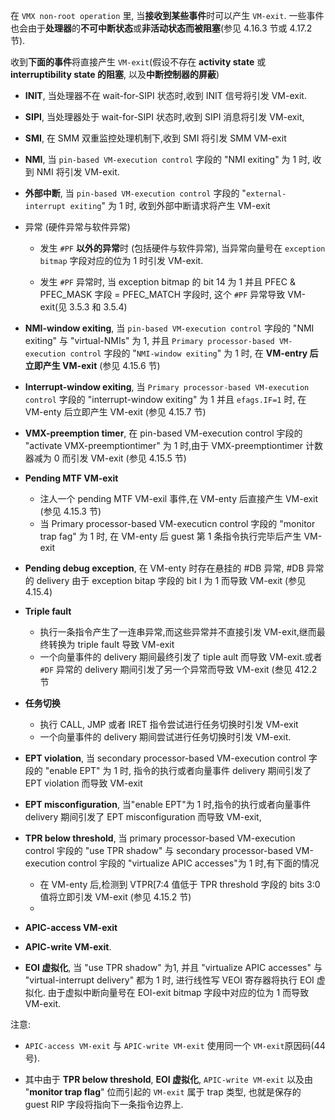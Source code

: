 在 `VMX non-root operation` 里, 当**接收到某些事件**时可以产生 `VM-exit`. 一些事件也会由于**处理器**的**不可中断状态**或**非活动状态而被阻塞**(参见 4.16.3 节或 4.17.2 节).

收到**下面的事件**将直接产生 `VM-exit`(假设不存在 **activity state** 或 **interruptibility state 的阻塞**, 以及**中断控制器的屏蔽**)

* **INIT**, 当处理器不在 wait-for-SIPI 状态时,收到 INIT 信号将引发 VM-exit.

* **SIPI**, 当处理器处于 wait-for-SIPI 状态时,收到 SIPI 消息将引发 VM-exit,

* **SMI**, 在 SMM 双重监控处理机制下,收到 SMI 将引发 SMM VM-exit

* **NMI**, 当 `pin-based VM-execution control` 字段的 "NMI exiting" 为 1 时, 收到 NMI 将引发 VM-exit.

* **外部中断**, 当 `pin-based VM-execution control` 字段的 "`external-interrupt exiting`" 为 1 时, 收到外部中断请求将产生 VM-exit

* 异常 (硬件异常与软件异常)

    * 发生 `#PF` **以外的异常**时 (包括硬件与软件异常), 当异常向量号在 `exception bitmap` 字段对应的位为 1 时引发 VM-exit.

    * 发生 `#PF` 异常时, 当 exception bitmap 的 bit 14 为 1 并且 PFEC & PFEC_MASK 字段 = PFEC_MATCH 字段时, 这个 `#PF` 异常导致 VM-exit(见 3.5.3 和 3.5.4)

* **NMI-window exiting**, 当 `pin-based VM-execution control` 字段的 "NMI exiting" 与 "virtual-NMIs" 为 1, 并且 `Primary processor-based VM-execution control` 字段的 "`NMI-window exiting`" 为 1 时, 在 **VM-entry 后立即产生 VM-exit** (参见 4.15.6 节)

* **Interrupt-window exiting**, 当 `Primary processor-based VM-execution control` 字段的 "interrupt-window exiting" 为 1 并且 `efags.IF=1` 时, 在 VM-enty 后立即产生 VM-exit (参见 4.15.7 节)

* **VMX-preemption timer**, 在 pin-based VM-execution control 宇段的 "activate VMX-preemptiontimer" 为 1 时,由于 VMX-preemptiontimer 计数器减为 0 而引发 VM-exit (参见 4.15.5 节)

* **Pending MTF VM-exit**
    * 注人一个 pending MTF VM-exil 事件,在 VM-enty 后直接产生 VM-exit (参见 4.15.3 节)
    * 当 Primary processor-based VM-executicn control 字段的 "monitor trap fag" 为 1 时, 在 VM-enty 后 guest 第 1 条指令执行完毕后产生 VM-exit

* **Pending debug exception**, 在 VM-enty 时存在悬挂的 #DB 异常, #DB 异常的 delivery 由于 exception bitap 字段的 bit l 为 1 而导致 VM-exit (参见 4.15.4)

* **Triple fault**
    * 执行一条指令产生了一连串异常,而这些异常并不直接引发 VM-exit,继而最终转换为 triple fault 导致 VM-exit
    * 一个向量事件的 delivery 期间最终引发了 tiple ault 而导致 VM-exit.或者 `#DF` 异常的 delivery 期间引发了另一个异常而导致 VM-exit (叁见 412.2 节

* **任务切换**
    * 执行 CALL, JMP 或者 IRET 指令尝试进行任务切换时引发 VM-exit
    * 一个向量事件的 delivery 期间尝试进行任务切换时引发 VM-exit.

* **EPT violation**, 当 secondary processor-based VM-execution control 字段的 "enable EPT" 为 1 时, 指令的执行或者向量事件 delivery 期间引发了 EPT violation 而导致 VM-exit

* **EPT misconfiguration**, 当"enable EPT"为 1 时,指令的执行或者向量事件 delivery 期间引发了 EPT misconfiguration 而导致 VM-exit,

* **TPR below threshold**, 当 primary processor-based VM-execution control 宇段的 "use TPR shadow" 与 secondary processor-based VM-execution control 宇段的 "virtualize APIC accesses"为 1 时,有下面的情况
    * 在 VM-enty 后,检测到 VTPR[7:4 值低于 TPR threshold 字段的 bits 3:0 值将立即引发 VM-exit (参见 4.15.2 节)
    *

* **APIC-access VM-exit**


* **APIC-write VM-exit**.


* **EOI 虚拟化**, 当 "use TPR shadow" 为1, 并且 "virtualize APIC accesses" 与 "virtual-interrupt delivery" 都为 1 时, 进行线性写 VEOI 寄存器将执行 EOI 虚拟化. 由于虚拟中断向量号在 EOI-exit bitmap 字段中对应的位为 1 而导致 VM-exit.

注意:

* `APIC-access VM-exit` 与 `APIC-write VM-exit` 使用同一个 `VM-exit`原因码(44 号).

* 其中由于 **TPR below threshold**, **EOI 虚拟化**, `APIC-write VM-exit` 以及由 "**monitor trap flag**" 位而引起的 `VM-exit` 属于 trap 类型, 也就是保存的 guest RIP 字段将指向下一条指令边界上.